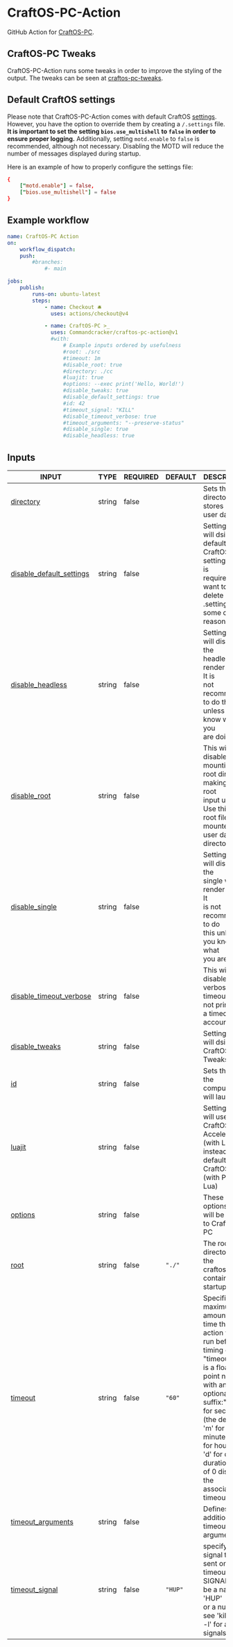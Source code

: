 # CraftOS-PC-Action

GitHub Action for [CraftOS-PC].

## CraftOS-PC Tweaks

CraftOS-PC-Action runs some tweaks in order to improve the styling of the output.
The tweaks can be seen at [craftos-pc-tweaks].

## Default CraftOS settings

Please note that CraftOS-PC-Action comes with default CraftOS [settings]. However, you have the option to override them by creating a `/.settings` file. **It is important to set the setting `bios.use_multishell` to `false` in order to ensure proper logging.** Additionally, setting `motd.enable` to `false` is recommended, although not necessary. Disabling the MOTD will reduce the number of messages displayed during startup.

Here is an example of how to properly configure the settings file:

```conf
{
    ["motd.enable"] = false,
    ["bios.use_multishell"] = false
}
```

[settings]: https://tweaked.cc/module/settings.html
[CraftOS-PC]: https://github.com/MCJack123/craftos2
[craftos-pc-tweaks]: https://github.com/Commandcracker/craftos-pc-tweaks

## Example workflow

```yml
name: CraftOS-PC Action
on:
    workflow_dispatch:
    push:
        #branches:
            #- main

jobs:
    publish:
        runs-on: ubuntu-latest
        steps:
            - name: Checkout 🛎️
              uses: actions/checkout@v4

            - name: CraftOS-PC >_
              uses: Commandcracker/craftos-pc-action@v1
              #with:
                  # Example inputs ordered by usefulness
                  #root: ./src
                  #timeout: 1m
                  #disable_root: true
                  #directory: ./cc
                  #luajit: true
                  #options: --exec print('Hello, World!')
                  #disable_tweaks: true
                  #disable_default_settings: true
                  #id: 42
                  #timeout_signal: "KILL"
                  #disable_timeout_verbose: true
                  #timeout_arguments: "--preserve-status"
                  #disable_single: true
                  #disable_headless: true
```

## Inputs

<!-- AUTO-DOC-INPUT:START - Do not remove or modify this section -->

|                                                  INPUT                                                   |  TYPE  | REQUIRED | DEFAULT |                                                                                                                                                     DESCRIPTION                                                                                                                                                     |
|----------------------------------------------------------------------------------------------------------|--------|----------|---------|---------------------------------------------------------------------------------------------------------------------------------------------------------------------------------------------------------------------------------------------------------------------------------------------------------------------|
|                       <a name="input_directory"></a>[directory](#input_directory)                        | string |  false   |         |                                                                                                                                    Sets the directory that stores <br>user data                                                                                                                                     |
| <a name="input_disable_default_settings"></a>[disable_default_settings](#input_disable_default_settings) | string |  false   |         |                                                                                  Setting this will dsiable all <br>default CraftOS-PC settings. This is <br>required if you want to <br>delete .settings for some odd <br>reason.                                                                                   |
|             <a name="input_disable_headless"></a>[disable_headless](#input_disable_headless)             | string |  false   |         |                                                                                      Setting this will disable the <br>headless render mode. It is <br>not recommended to do this <br>unless you know what you <br>are doing.                                                                                       |
|                   <a name="input_disable_root"></a>[disable_root](#input_disable_root)                   | string |  false   |         |                                                                             This will disable mounting the <br>root directory making the root <br>input useless. Use this if <br>root files are mounted with <br>user data directory.                                                                               |
|                <a name="input_disable_single"></a>[disable_single](#input_disable_single)                | string |  false   |         |                                                                                   Setting this will disable the <br>single window render mode. It <br>is not recommended to do <br>this unless you know what <br>you are doing.                                                                                     |
|  <a name="input_disable_timeout_verbose"></a>[disable_timeout_verbose](#input_disable_timeout_verbose)   | string |  false   |         |                                                                                                                   This will disable verbose timeout, <br>not printing if a timeout <br>accoured.                                                                                                                    |
|                <a name="input_disable_tweaks"></a>[disable_tweaks](#input_disable_tweaks)                | string |  false   |         |                                                                                                                                Setting this will dsiable all <br>CraftOS-PC-Tweaks                                                                                                                                  |
|                                  <a name="input_id"></a>[id](#input_id)                                  | string |  false   |         |                                                                                                                                  Sets the ID of the <br>computer that will launch                                                                                                                                   |
|                            <a name="input_luajit"></a>[luajit](#input_luajit)                            | string |  false   |         |                                                                                                  Setting this will use CraftOS-PC <br>Accelerated (with LuaJIT) instead of default <br>CraftOS-PC (with PUC Lua)                                                                                                    |
|                          <a name="input_options"></a>[options](#input_options)                           | string |  false   |         |                                                                                                                            These are the options that <br>will be passed to CraftOS-PC                                                                                                                              |
|                               <a name="input_root"></a>[root](#input_root)                               | string |  false   | `"./"`  |                                                                                                                          The root directory of the <br>craftos-pc containg a startup.lua                                                                                                                            |
|                          <a name="input_timeout"></a>[timeout](#input_timeout)                           | string |  false   | `"60"`  | Specifies the maximum amount of <br>time that the action will <br>run before timing out. "timeout <br>is a floating point number <br>with an optional suffix:" 's' <br>for seconds (the default), 'm' for <br>minutes, 'h' for hours or <br>'d' for days. A duration <br>of 0 disables the associated <br>timeout.  |
|           <a name="input_timeout_arguments"></a>[timeout_arguments](#input_timeout_arguments)            | string |  false   |         |                                                                                                                                        Defines additional timeout arguments.                                                                                                                                        |
|                <a name="input_timeout_signal"></a>[timeout_signal](#input_timeout_signal)                | string |  false   | `"HUP"` |                                                                                   specify the signal to be <br>sent on timeout; SIGNAL may <br>be a name like 'HUP' <br>or a number; see 'kill <br>-l' for a list of <br>signals                                                                                    |

<!-- AUTO-DOC-INPUT:END -->
